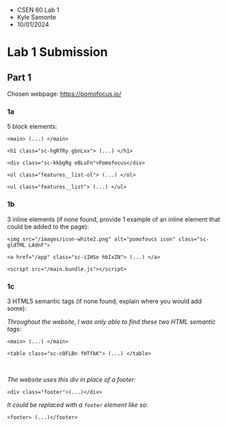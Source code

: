 - CSEN 60 Lab 1
- Kyle Samonte
- 10/01/2024

# Lab 1 Submission

## Part 1

Chosen webpage: https://pomofocus.io/

### 1a

5 block elements:

```
<main> (...) </main>
```

```
<h1 class="sc-hgRTRy gbnLvx"> (...) </h1>
```

```
<div class="sc-kkbgRg eBLuFn">Pomofocus</div>
```

```
<ol class="features__list-ol"> (...) </ol>
```

```
<ul class="features__list"> (...) </ul>
```

### 1b

3 inline elements (if none found, provide 1 example of an inline element that could be added to the page):

```
<img src="/images/icon-white2.png" alt="pomofoucs icon" class="sc-gldTML LAdnF">
```

```
<a href="/app" class="sc-iIHSe hbIxZN"> (...) </a>
```

```
<script src="/main.bundle.js"></script>
```

### 1c

3 HTML5 semantic tags (if none found, explain where you would add some):
<br/>

*Throughout the website, I was only able to find these two HTML semantic tags:*

```
<main> (...) </main>
```

```
<table class="sc-cQFLBn fHTfkK"> (...) </table>
```
<br/>

*The website uses this div in place of a footer:*

```
<div class="footer">(...)</div>
```

*It could be replaced with a ```footer``` element like so:*

```
<footer> (...)</footer>
```